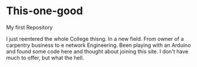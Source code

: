 # This-one-good
My first Repository

I just reentered the whole College thisng. In a new field. From owner of a carpentry business to e
network Engineering. Been playing with an Arduino and found some code here and thought about joining
this site. I don't have much to offer, but what the hell.
